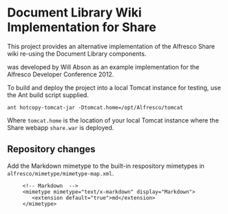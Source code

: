 Document Library Wiki Implementation for Share
==============================================

This project provides an alternative implementation of the Alfresco Share
wiki re-using the Document Library components.

was developed by Will Abson as an example implementation for the Alfresco
Developer Conference 2012.

To build and deploy the project into a local Tomcat instance for testing, use
the Ant build script supplied.

    ant hotcopy-tomcat-jar -Dtomcat.home=/opt/Alfresco/tomcat

Where `tomcat.home` is the location of your local Tomcat instance where the
Share webapp `share.war` is deployed.

Repository changes
------------------

Add the Markdown mimetype to the built-in respository mimetypes in 
`alfresco/mimetype/mimetype-map.xml`.

         <!-- Markdown  -->
         <mimetype mimetype="text/x-markdown" display="Markdown">
            <extension default="true">md</extension>
         </mimetype>

